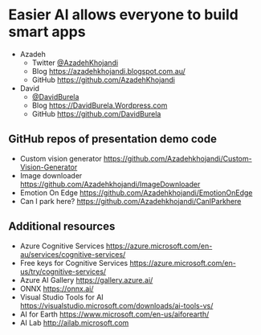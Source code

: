 # Easier AI allows everyone to build smart apps
* Azadeh
  * Twitter [@AzadehKhojandi](https://twitter.com/AzadehKhojandi) 
  * Blog https://azadehkhojandi.blogspot.com.au/
  * GitHub https://github.com/AzadehKhojandi
* David
  * [@DavidBurela](https://twitter.com/DavidBurela)
  * Blog https://DavidBurela.Wordpress.com
  * GitHub https://github.com/DavidBurela



## GitHub repos of presentation demo code
* Custom vision generator https://github.com/Azadehkhojandi/Custom-Vision-Generator
* Image downloader https://github.com/Azadehkhojandi/ImageDownloader
* Emotion On Edge https://github.com/Azadehkhojandi/EmotionOnEdge
* Can I park here? https://github.com/Azadehkhojandi/CanIParkhere

## Additional resources

* Azure Cognitive Services https://azure.microsoft.com/en-au/services/cognitive-services/
* Free keys for Cognitive Services https://azure.microsoft.com/en-us/try/cognitive-services/
* Azure AI Gallery https://gallery.azure.ai/
* ONNX https://onnx.ai/
* Visual Studio Tools for AI https://visualstudio.microsoft.com/downloads/ai-tools-vs/
* AI for Earth https://www.microsoft.com/en-us/aiforearth/
* AI Lab http://ailab.microsoft.com
